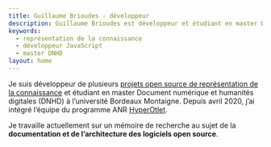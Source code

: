 ```yaml
---
title: Guillaume Brioudes - développeur
description: Guillaume Brioudes est développeur et étudiant en master Document numérique et humanités digitales à l’université Bordeaux Montaigne 
keywords:
  - représentation de la connaissance
  - développeur JavaScript
  - master DNHD
layout: home
---
```


Je suis développeur de plusieurs [projets open source de représentation de la connaissance](https://github.com/hyperotlet) et étudiant en master Document numérique et humanités digitales (DNHD) à l’université Bordeaux Montaigne. Depuis avril 2020, j’ai intégré l’équipe du programme ANR [HyperOtlet](https://hyperotlet.hypotheses.org/).

Je travaille actuellement sur un mémoire de recherche au sujet de la **documentation et de l’architecture des logiciels open source**.